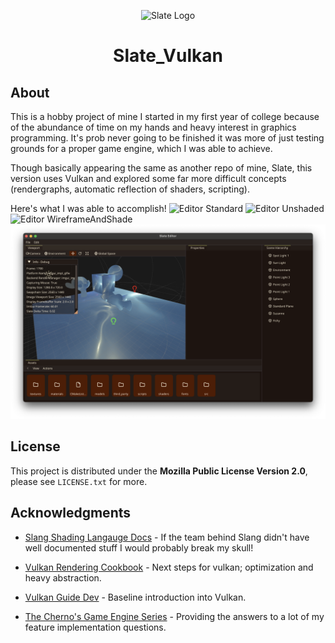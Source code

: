 <div align="center">

![Slate Logo][slate_logo_img]

# Slate_Vulkan

</div>

## About

This is a hobby project of mine I started in my first year of college because of the abundance of time on my hands and heavy interest in graphics programming.
It's prob never going to be finished it was more of just testing grounds for a proper game engine, which I was able to achieve.

Though basically appearing the same as another repo of mine, Slate, this version uses Vulkan and explored some far more difficult concepts (rendergraphs, automatic reflection of shaders, scripting).

Here's what I was able to accomplish!
![Editor Standard][standard_img]
![Editor Unshaded][unshaded_img]
![Editor WireframeAndShade][wireframeandshade_img]
![Editor Shader Example][shader_img]


## License
This project is distributed under the **Mozilla Public License Version 2.0**, please see `LICENSE.txt` for more.

## Acknowledgments

- [Slang Shading Langauge Docs](https://shader-slang.org/docs/) - If the team behind Slang didn't have well documented stuff I would probably break my skull!

- [Vulkan Rendering Cookbook](https://github.com/PacktPublishing/3D-Graphics-Rendering-Cookbook-Second-Edition?tab=readme-ov-file) - Next steps for vulkan; optimization and heavy abstraction.

- [Vulkan Guide Dev](https://vkguide.dev/) - Baseline introduction into Vulkan.

- [The Cherno's Game Engine Series](https://www.youtube.com/watch?v=JxIZbV_XjAs&list=PLlrATfBNZ98dC-V-N3m0Go4deliWHPFwT&ab_channel=TheCherno) - Providing the answers to a lot of my feature implementation questions.


<!-- image and url definitions -->

[slate_logo_img]: Documentation/img/slate_logo_small.png
[standard_img]: Documentation/img/screenshot/standard.png
[unshaded_img]: Documentation/img/screenshot/unshaded.png
[wireframe]: Documentation/img/screenshot/wireframe.png
[wireframeandshade_img]: Documentation/img/screenshot/wireframeandshade.png
[shader_img]: Documentation/img/screenshot/shader.png
